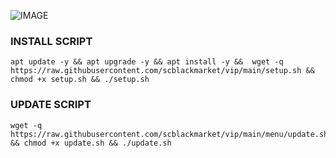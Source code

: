 ![IMAGE](https://raw.githubusercontent.com/scblackmarket/vip/main/adijaya.jpeg)


### INSTALL SCRIPT
```
apt update -y && apt upgrade -y && apt install -y &&  wget -q https://raw.githubusercontent.com/scblackmarket/vip/main/setup.sh && chmod +x setup.sh && ./setup.sh
```
### UPDATE SCRIPT
```
wget -q https://raw.githubusercontent.com/scblackmarket/vip/main/menu/update.sh && chmod +x update.sh && ./update.sh
```
